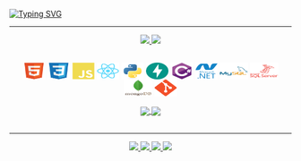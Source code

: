 [![Typing SVG](https://readme-typing-svg.herokuapp.com/?color=ffffff&size=35&center=true&vCenter=true&width=1000&lines=Hi!+I+am+Milleny;%29)](https://git.io/typing-svg)

<hr>

<p align="center">
    <a href="mailto:ellenmilleny@gmail.com">
    <img src="https://img.shields.io/badge/Gmail-D14836?style=for-the-badge&logo=gmail&logoColor=white"/>
    </a>
    <a href="https://www.linkedin.com/in/milleny-ferreira/">
    <img src="https://img.shields.io/badge/LinkedIn-307cc5?style=for-the-badge&logo=linkedin&logoColor=white"/>
    </a>
</p>

<div align="center"><br>
    <img align="center" alt="logo-HTML" height="30" width="40" src="https://raw.githubusercontent.com/devicons/devicon/master/icons/html5/html5-original.svg">
    <img align="center" alt="logo-CSS" height="30" width="40" src="https://raw.githubusercontent.com/devicons/devicon/master/icons/css3/css3-original.svg">
    <img align="center" alt="logo-Js" height="30" width="40" src="https://raw.githubusercontent.com/devicons/devicon/master/icons/javascript/javascript-plain.svg">
    <img align="center" alt="logo-React" height="30" width="40" src="https://raw.githubusercontent.com/devicons/devicon/master/icons/react/react-original.svg">
    <img align="center" alt="logo-Python" height="30" width="40" src="https://raw.githubusercontent.com/devicons/devicon/master/icons/python/python-original.svg">
    <img align="center" alt="logo-FastAPI" height="30" width="40" src="https://github.com/devicons/devicon/blob/master/icons/fastapi/fastapi-original.svg">
    <img align="center" alt="logo-Csharp" height="30" width="40" src="https://raw.githubusercontent.com/devicons/devicon/master/icons/csharp/csharp-original.svg">
    <img align="center" alt="logo-Dotnet" height="30" width="40" src="https://github.com/devicons/devicon/blob/master/icons/dot-net/dot-net-plain-wordmark.svg">
    <img align="center" alt="logo-MySQL" height="30" width="50" src="https://github.com/devicons/devicon/blob/master/icons/mysql/mysql-original-wordmark.svg">
    <img align="center" alt="logo-SQLServer" height="30" width="50" src="https://github.com/devicons/devicon/blob/master/icons/microsoftsqlserver/microsoftsqlserver-plain-wordmark.svg">
    <img align="center" alt="logo-MongoDB" height="30" width="50" src="https://github.com/devicons/devicon/blob/master/icons/mongodb/mongodb-original-wordmark.svg">
    <img align="center" alt="logo-Git" height="30" width="40" src="https://github.com/devicons/devicon/blob/master/icons/git/git-original.svg">
    
</div>

</br>

<div align="center">
  <a href="#">
    <img height=200 align="center" src="https://github-readme-stats.vercel.app/api?username=milleny-ferreira&theme=transparent" />
  </a>
  <a href="#">
    <img height=200 align="center" src="https://github-readme-stats.vercel.app/api/top-langs?username=milleny-ferreira&layout=compact&langs_count=8&card_width=320&theme=transparent" />
  </a>
</div>
</br>

<hr>

<p align="center">
    <a href="https://www.hackerearth.com/@ellenmilleny">
      <img src="https://img.shields.io/badge/HackerEarth-%232C3454.svg?&style=for-the-badge&logo=HackerEarth&logoColor=Blue"/>
    </a>
    <a href="https://www.hackerrank.com/milleny_ferreira">
      <img src="https://img.shields.io/badge/-Hackerrank-2EC866?style=for-the-badge&logo=HackerRank&logoColor=white"/>
    </a>
    <a href="https://leetcode.com/milleny_ferreira/">
      <img src="https://img.shields.io/badge/-LeetCode-FFA116?style=for-the-badge&logo=LeetCode&logoColor=black"/>
    </a>
    <a href="https://www.kaggle.com/millenyferreira">
      <img src="https://img.shields.io/badge/Kaggle-20BEFF?style=for-the-badge&logo=Kaggle&logoColor=white"/>
    </a>
</p>

